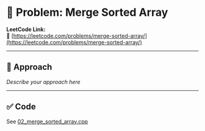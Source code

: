 ﻿# 🧠 Problem: Merge Sorted Array

**LeetCode Link:**  
🔗 [https://leetcode.com/problems/merge-sorted-array/](https://leetcode.com/problems/merge-sorted-array/)

---

## 🚀 Approach

_Describe your approach here_

---

## ✅ Code

See [02_merge_sorted_array.cpp](./02_merge_sorted_array.cpp)
